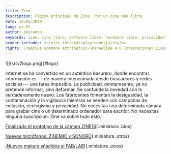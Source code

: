 ```yaml
---
title: Zine
description: Página principal de Zine. Por un cine más libre.
date: 15/05/2020
lang: es-ES
author: pmiramon
keywords: zine, cine libre, software libre, hardware libre, privacidad, tecnología libre, autonomia digital, magic lantern, coreboot, libreboot, thinkpad, EM272
header-includes: <style>.intro{display:none;}</style>
rights: Creative Commons Attribution-ShareAlike 4.0 International License
---
```


<div class="presentacion">
![](src/2logo.png){#logo}

Internet se ha convertido en un auténtico basurero, donde encontrar información es ---de manera intencionada desde buscadores y redes sociales--- una tarea imposible. La publicidad, omnipresente, ya no pretende informar, sino deformar. Se confunde la novedad con lo verdaderamente nuevo. Los fabricantes fomentan la desigualdad, la contaminación y la vigilancia mientras se venden con campañas de inclusión, ecologismo y privacidad. No necesitas una determinada cámara para grabar cine o un determinado ordenador para escribir. No necesitas ninguna suscripción. Zine va sobre todo esto.
</div>

<div class="articulos destacados">

[Finalizado el prototipo de la cámara ZINE16](#intro){.miniatura .bios}

[Nuevos micrófonos: ZINEMIC y SONORO](#intro){.miniatura .otros}

[¡Nuevos makers añadidos al FAB/LAB!](#intro){.miniatura .otros}

</div>
